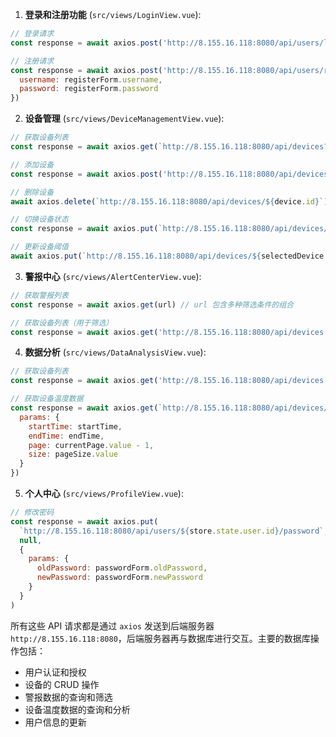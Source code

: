 1. **登录和注册功能** (`src/views/LoginView.vue`):
```javascript
// 登录请求
const response = await axios.post('http://8.155.16.118:8080/api/users/login', loginForm)

// 注册请求
const response = await axios.post('http://8.155.16.118:8080/api/users/register', {
  username: registerForm.username,
  password: registerForm.password
})
```

2. **设备管理** (`src/views/DeviceManagementView.vue`):
```javascript
// 获取设备列表
const response = await axios.get(`http://8.155.16.118:8080/api/devices?page=${currentPage.value - 1}&size=${pageSize.value}`)

// 添加设备
const response = await axios.post('http://8.155.16.118:8080/api/devices', deviceData)

// 删除设备
await axios.delete(`http://8.155.16.118:8080/api/devices/${device.id}`)

// 切换设备状态
const response = await axios.put(`http://8.155.16.118:8080/api/devices/${selectedDevice.value.id}/toggle`)

// 更新设备阈值
await axios.put(`http://8.155.16.118:8080/api/devices/${selectedDevice.value.id}`, {...})
```

3. **警报中心** (`src/views/AlertCenterView.vue`):
```javascript
// 获取警报列表
const response = await axios.get(url) // url 包含多种筛选条件的组合

// 获取设备列表（用于筛选）
const response = await axios.get('http://8.155.16.118:8080/api/devices')
```

4. **数据分析** (`src/views/DataAnalysisView.vue`):
```javascript
// 获取设备列表
const response = await axios.get('http://8.155.16.118:8080/api/devices')

// 获取设备温度数据
const response = await axios.get(`http://8.155.16.118:8080/api/devices/${selectedDevice.value}/data`, {
  params: {
    startTime: startTime,
    endTime: endTime,
    page: currentPage.value - 1,
    size: pageSize.value
  }
})
```

5. **个人中心** (`src/views/ProfileView.vue`):
```javascript
// 修改密码
const response = await axios.put(
  `http://8.155.16.118:8080/api/users/${store.state.user.id}/password`,
  null,
  {
    params: {
      oldPassword: passwordForm.oldPassword,
      newPassword: passwordForm.newPassword
    }
  }
)
```

所有这些 API 请求都是通过 `axios` 发送到后端服务器 `http://8.155.16.118:8080`，后端服务器再与数据库进行交互。主要的数据库操作包括：
- 用户认证和授权
- 设备的 CRUD 操作
- 警报数据的查询和筛选
- 设备温度数据的查询和分析
- 用户信息的更新

